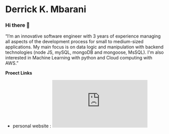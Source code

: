 # Derrick K. Mbarani
### Hi there 👋

“I’m an innovative software engineer with 3 years of experience managing all aspects of the development process for small to medium-sized applications.
My main focus is on data logic and manipulation with backend technologies (node JS, mySQL, mongoDB and mongoose, MsSQL).
I'm also interested in Machine Learning with python and Cloud computing with AWS.”

**Proect Links**
* personal website : ![](https://sciederrick.github.io/index.html)



